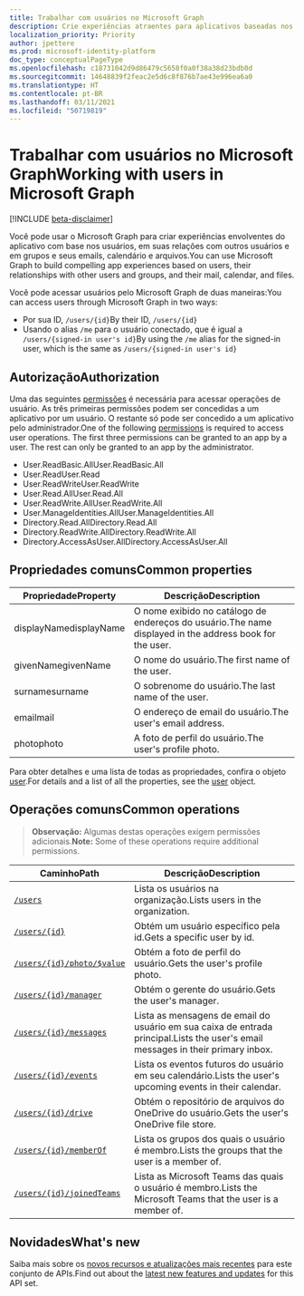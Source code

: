 ```yaml
---
title: Trabalhar com usuários no Microsoft Graph
description: Crie experiências atraentes para aplicativos baseadas nos usuários, suas relações com outros usuários e grupos, seus emails, calendários e arquivos.
localization_priority: Priority
author: jpettere
ms.prod: microsoft-identity-platform
doc_type: conceptualPageType
ms.openlocfilehash: c18731042d9d86479c5658f0a0f38a38d23bdb0d
ms.sourcegitcommit: 14648839f2feac2e5d6c8f876b7ae43e996ea6a0
ms.translationtype: HT
ms.contentlocale: pt-BR
ms.lasthandoff: 03/11/2021
ms.locfileid: "50719819"
---
```

# <a name="working-with-users-in-microsoft-graph"></a><span data-ttu-id="3f117-103">Trabalhar com usuários no Microsoft Graph</span><span class="sxs-lookup"><span data-stu-id="3f117-103">Working with users in Microsoft Graph</span></span>

[!INCLUDE [beta-disclaimer](../../includes/beta-disclaimer.md)]

<span data-ttu-id="3f117-104">Você pode usar o Microsoft Graph para criar experiências envolventes do aplicativo com base nos usuários, em suas relações com outros usuários e em grupos e seus emails, calendário e arquivos.</span><span class="sxs-lookup"><span data-stu-id="3f117-104">You can use Microsoft Graph to build compelling app experiences based on users, their relationships with other users and groups, and their mail, calendar, and files.</span></span>

<span data-ttu-id="3f117-105">Você pode acessar usuários pelo Microsoft Graph de duas maneiras:</span><span class="sxs-lookup"><span data-stu-id="3f117-105">You can access users through Microsoft Graph in two ways:</span></span>

- <span data-ttu-id="3f117-106">Por sua ID, `/users/{id}`</span><span class="sxs-lookup"><span data-stu-id="3f117-106">By their ID, `/users/{id}`</span></span>
- <span data-ttu-id="3f117-107">Usando o alias `/me` para o usuário conectado, que é igual a `/users/{signed-in user's id}`</span><span class="sxs-lookup"><span data-stu-id="3f117-107">By using the `/me` alias for the signed-in user, which is the same as `/users/{signed-in user's id}`</span></span>

## <a name="authorization"></a><span data-ttu-id="3f117-108">Autorização</span><span class="sxs-lookup"><span data-stu-id="3f117-108">Authorization</span></span>

<span data-ttu-id="3f117-p101">Uma das seguintes [permissões](/graph/permissions-reference) é necessária para acessar operações de usuário. As três primeiras permissões podem ser concedidas a um aplicativo por um usuário. O restante só pode ser concedido a um aplicativo pelo administrador.</span><span class="sxs-lookup"><span data-stu-id="3f117-p101">One of the following [permissions](/graph/permissions-reference) is required to access user operations. The first three permissions can be granted to an app by a user. The rest can only be granted to an app by the administrator.</span></span>

- <span data-ttu-id="3f117-112">User.ReadBasic.All</span><span class="sxs-lookup"><span data-stu-id="3f117-112">User.ReadBasic.All</span></span>
- <span data-ttu-id="3f117-113">User.Read</span><span class="sxs-lookup"><span data-stu-id="3f117-113">User.Read</span></span>
- <span data-ttu-id="3f117-114">User.ReadWrite</span><span class="sxs-lookup"><span data-stu-id="3f117-114">User.ReadWrite</span></span>
- <span data-ttu-id="3f117-115">User.Read.All</span><span class="sxs-lookup"><span data-stu-id="3f117-115">User.Read.All</span></span>
- <span data-ttu-id="3f117-116">User.ReadWrite.All</span><span class="sxs-lookup"><span data-stu-id="3f117-116">User.ReadWrite.All</span></span>
- <span data-ttu-id="3f117-117">User.ManageIdentities.All</span><span class="sxs-lookup"><span data-stu-id="3f117-117">User.ManageIdentities.All</span></span>
- <span data-ttu-id="3f117-118">Directory.Read.All</span><span class="sxs-lookup"><span data-stu-id="3f117-118">Directory.Read.All</span></span>
- <span data-ttu-id="3f117-119">Directory.ReadWrite.All</span><span class="sxs-lookup"><span data-stu-id="3f117-119">Directory.ReadWrite.All</span></span>
- <span data-ttu-id="3f117-120">Directory.AccessAsUser.All</span><span class="sxs-lookup"><span data-stu-id="3f117-120">Directory.AccessAsUser.All</span></span>

## <a name="common-properties"></a><span data-ttu-id="3f117-121">Propriedades comuns</span><span class="sxs-lookup"><span data-stu-id="3f117-121">Common properties</span></span>

| <span data-ttu-id="3f117-122">Propriedade</span><span class="sxs-lookup"><span data-stu-id="3f117-122">Property</span></span> | <span data-ttu-id="3f117-123">Descrição</span><span class="sxs-lookup"><span data-stu-id="3f117-123">Description</span></span> |
|----------|-------------|
| <span data-ttu-id="3f117-124">displayName</span><span class="sxs-lookup"><span data-stu-id="3f117-124">displayName</span></span> | <span data-ttu-id="3f117-125">O nome exibido no catálogo de endereços do usuário.</span><span class="sxs-lookup"><span data-stu-id="3f117-125">The name displayed in the address book for the user.</span></span>|
|<span data-ttu-id="3f117-126">givenName</span><span class="sxs-lookup"><span data-stu-id="3f117-126">givenName</span></span>| <span data-ttu-id="3f117-127">O nome do usuário.</span><span class="sxs-lookup"><span data-stu-id="3f117-127">The first name of the user.</span></span> |
|<span data-ttu-id="3f117-128">surname</span><span class="sxs-lookup"><span data-stu-id="3f117-128">surname</span></span>| <span data-ttu-id="3f117-129">O sobrenome do usuário.</span><span class="sxs-lookup"><span data-stu-id="3f117-129">The last name of the user.</span></span> |
|<span data-ttu-id="3f117-130">email</span><span class="sxs-lookup"><span data-stu-id="3f117-130">mail</span></span>| <span data-ttu-id="3f117-131">O endereço de email do usuário.</span><span class="sxs-lookup"><span data-stu-id="3f117-131">The user's email address.</span></span> |
|<span data-ttu-id="3f117-132">photo</span><span class="sxs-lookup"><span data-stu-id="3f117-132">photo</span></span>| <span data-ttu-id="3f117-133">A foto de perfil do usuário.</span><span class="sxs-lookup"><span data-stu-id="3f117-133">The user's profile photo.</span></span> |

<span data-ttu-id="3f117-134">Para obter detalhes e uma lista de todas as propriedades, confira o objeto [user](user.md).</span><span class="sxs-lookup"><span data-stu-id="3f117-134">For details and a list of all the properties, see the [user](user.md) object.</span></span>

## <a name="common-operations"></a><span data-ttu-id="3f117-135">Operações comuns</span><span class="sxs-lookup"><span data-stu-id="3f117-135">Common operations</span></span>

><span data-ttu-id="3f117-136">**Observação:** Algumas destas operações exigem permissões adicionais.</span><span class="sxs-lookup"><span data-stu-id="3f117-136">**Note:** Some of these operations require additional permissions.</span></span>

| <span data-ttu-id="3f117-137">Caminho</span><span class="sxs-lookup"><span data-stu-id="3f117-137">Path</span></span>    | <span data-ttu-id="3f117-138">Descrição</span><span class="sxs-lookup"><span data-stu-id="3f117-138">Description</span></span> |
|---------|-------------|
|[`/users`](../api/user-list.md) | <span data-ttu-id="3f117-139">Lista os usuários na organização.</span><span class="sxs-lookup"><span data-stu-id="3f117-139">Lists users in the organization.</span></span> |
|[`/users/{id}`](../api/user-get.md) | <span data-ttu-id="3f117-140">Obtém um usuário específico pela id.</span><span class="sxs-lookup"><span data-stu-id="3f117-140">Gets a specific user by id.</span></span> |
|[`/users/{id}/photo/$value`](../api/profilephoto-get.md)| <span data-ttu-id="3f117-141">Obtém a foto de perfil do usuário.</span><span class="sxs-lookup"><span data-stu-id="3f117-141">Gets the user's profile photo.</span></span> |
|[`/users/{id}/manager`](../api/user-list-manager.md) | <span data-ttu-id="3f117-142">Obtém o gerente do usuário.</span><span class="sxs-lookup"><span data-stu-id="3f117-142">Gets the user's manager.</span></span> |
|[`/users/{id}/messages`](../api/user-list-messages.md)| <span data-ttu-id="3f117-143">Lista as mensagens de email do usuário em sua caixa de entrada principal.</span><span class="sxs-lookup"><span data-stu-id="3f117-143">Lists the user's email messages in their primary inbox.</span></span> |
|[`/users/{id}/events`](../api/user-list-events.md) | <span data-ttu-id="3f117-144">Lista os eventos futuros do usuário em seu calendário.</span><span class="sxs-lookup"><span data-stu-id="3f117-144">Lists the user's upcoming events in their calendar.</span></span> |
|[`/users/{id}/drive`](../api/drive-get.md)| <span data-ttu-id="3f117-145">Obtém o repositório de arquivos do OneDrive do usuário.</span><span class="sxs-lookup"><span data-stu-id="3f117-145">Gets the user's OneDrive file store.</span></span> |
|[`/users/{id}/memberOf`](../api/user-list-memberof.md)| <span data-ttu-id="3f117-146">Lista os grupos dos quais o usuário é membro.</span><span class="sxs-lookup"><span data-stu-id="3f117-146">Lists the groups that the user is a member of.</span></span> |
|[`/users/{id}/joinedTeams`](../api/user-list-joinedteams.md)| <span data-ttu-id="3f117-147">Lista as Microsoft Teams das quais o usuário é membro.</span><span class="sxs-lookup"><span data-stu-id="3f117-147">Lists the Microsoft Teams that the user is a member of.</span></span> |

## <a name="whats-new"></a><span data-ttu-id="3f117-148">Novidades</span><span class="sxs-lookup"><span data-stu-id="3f117-148">What's new</span></span>
<span data-ttu-id="3f117-149">Saiba mais sobre os [novos recursos e atualizações mais recentes](/graph/whats-new-overview) para este conjunto de APIs.</span><span class="sxs-lookup"><span data-stu-id="3f117-149">Find out about the [latest new features and updates](/graph/whats-new-overview) for this API set.</span></span>